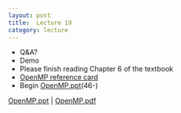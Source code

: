 ```yaml
---
layout: post
title:  Lecture 19
category: lecture
---
```


* Q&A?
* Demo
* Please finish reading Chapter 6 of the textbook
* [OpenMP reference card](http://openmp.org/mp-documents/OpenMP3.1-CCard.pdf)
* Begin [OpenMP.ppt][openmp-slides](46-)

[OpenMP.ppt][openmp-slides]   | [OpenMP.pdf][openmp-pdf]  

[openmp-slides]: {{site.base}}/slides/OpenMP.ppt
[openmp-pdf]: {{site.base}}/slides/pdf/OpenMP.pdf
